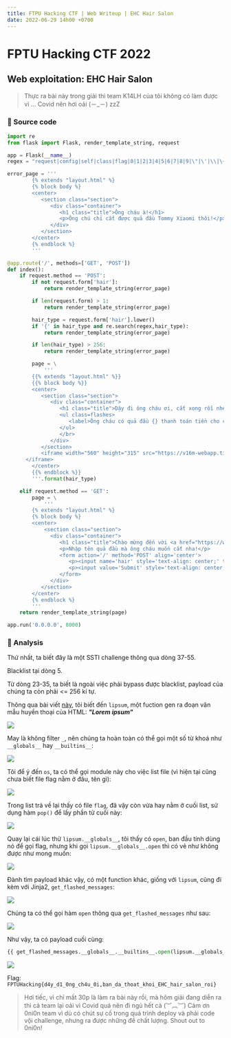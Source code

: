 ```yaml
---
title: FTPU Hacking CTF | Web Writeup | EHC Hair Salon
date: 2022-06-29 14h00 +0700
---
```


# FPTU Hacking CTF 2022

## Web exploitation: EHC Hair Salon

> Thực ra bài này trong giải thì team K14LH của tôi không có làm được vì ... Covid nên hơi oải (－_－) zzZ

### 🧾 Source code

```python
import re
from flask import Flask, render_template_string, request

app = Flask(__name__)
regex = "request|config|self|class|flag|0|1|2|3|4|5|6|7|8|9|\"|\'|\\|\~|\%|\#"

error_page = '''
        {% extends "layout.html" %}
        {% block body %}
        <center>
           <section class="section">
              <div class="container">
                 <h1 class="title">Ông cháu à!</h1>
                 <p>Ông chú chỉ cắt được quả đầu Tommy Xiaomi thôi!</p>
              </div>
           </section>
        </center>
        {% endblock %}
        '''

@app.route('/', methods=['GET', 'POST'])
def index():
    if request.method == 'POST':
        if not request.form['hair']:
            return render_template_string(error_page)

        if len(request.form) > 1:
            return render_template_string(error_page)

        hair_type = request.form['hair'].lower()
        if '{' in hair_type and re.search(regex,hair_type):
            return render_template_string(error_page)

        if len(hair_type) > 256:
            return render_template_string(error_page)

        page = \
            '''
        {{% extends "layout.html" %}}
        {{% block body %}}
        <center>
           <section class="section">
              <div class="container">
                 <h1 class="title">Dậy đi ông cháu ơi, cắt xong rồi nhé!</h1>
                 <ul class=flashes>
                    <label>Ông cháu có quả đầu {} thanh toán tiền cho chú nào <3</label>
                 </ul>
                 </br>
              </div>
           </section>
           <iframe width="560" height="315" src="https://v16m-webapp.tiktokcdn-us.com/2f678d478e2de26a048aaf4f3ed6d8bd/62b6f7f3/video/tos/useast2a/tos-useast2a-pve-0037-aiso/dd6e434a38e4447e83f61a684c31583b/?a=1988&ch=0&cr=0&dr=0&lr=tiktok&cd=0%7C0%7C0%7C0&br=1302&bt=651&cs=0&ds=1&ft=ebtHKHk_Myq8Z4IeUwe2NsE~fl7Gb&mime_type=video_mp4&qs=0&rc=ZThoZWk7Zzw3PGQ1NmVnM0BpM3VsZWg6ZjhzZDMzZjgzM0AzLjIyYC8tX2AxYGFhMjVhYSNnMS9kcjQwMC1gLS1kL2Nzcw%3D%3D&l=202206250556040100040040250040050060030180F0D3C2C" frameborder="0" allowfullscreen></iframe>
      </iframe>
        </center>
        {{% endblock %}}
        '''.format(hair_type)

    elif request.method == 'GET':
        page = \
            '''
        {% extends "layout.html" %}
        {% block body %}
        <center>
            <section class="section">
              <div class="container">
                 <h1 class="title">Chào mừng đến với <a href="https://www.facebook.com/ehc.fptu">EHC Hair Salon</a>, hôm nay ông cháu này muốn cắt quả đầu nào nhể?</h1>
                 <p>Nhập tên quả đầu mà ông cháu muốn cắt nha!</p>
                 <form action='/' method='POST' align='center'>
                    <p><input name='hair' style='text-align: center;' type='text' placeholder='Tommy Xiaomi' /></p>
                    <p><input value='Submit' style='text-align: center;' type='submit' /></p>
                 </form>
              </div>
           </section>
        </center>
        {% endblock %}
        '''
    return render_template_string(page)

app.run('0.0.0.0', 8000)
```

### 🔎 Analysis

Thứ nhất, ta biết đây là một SSTI challenge thông qua dòng 37-55.

Blacklist tại dòng 5.

Từ dòng 23-35, ta biết là ngoài việc phải bypass được blacklist, payload của chúng ta còn phải <= 256 kí tự.

Thông qua bài viết [này](https://chowdera.com/2020/12/20201221231521371q.html), tôi biết đến `lipsum`, một fuction gen ra đoạn văn mẫu huyền thoại của HTML: ***"Lorem ipsum"***

![](https://i.imgur.com/lNiclIJ.png)

May là không filter `_`, nên chúng ta hoàn toàn có thể gọi một số từ khoá như `__globals__` hay `__builtins__`:

![](https://i.imgur.com/SrPkQea.png)

Tôi để ý đến `os`, ta có thể gọi module này cho việc list file (vì hiện tại cũng chưa biết file flag nằm ở đâu, tên gì):

![](https://i.imgur.com/sva6jHW.png)

Trong list trả về lại thấy có file `flag`, đã vậy còn vừa hay nằm ở cuối list, sử dụng hàm `pop()` để lấy phần tử cuối này:

![](https://i.imgur.com/5TtMMTY.png)

Quay lại cái lúc thử `lipsum.__globals__`, tôi thấy có `open`, ban đầu tính dùng nó để gọi flag, nhưng khi gọi `lipsum.__globals__.open` thì có vẻ như không được như mong muốn:

![](https://i.imgur.com/S56heXc.png)

Đành tìm payload khác vậy, có một function khác, giống với `lipsum`, cũng đi kèm với Jinja2, `get_flashed_messages`:

![](https://i.imgur.com/l7zBVX5.png)

Chúng ta có thể gọi hàm `open` thông qua `get_flashed_messages` như sau:

![](https://i.imgur.com/X8SlCdM.png)

Như vậy, ta có payload cuối cùng:

```python 
{{ get_flashed_messages.__globals__.__builtins__.open(lipsum.__globals__.os.listdir().pop()).readline() }}
```

![](https://i.imgur.com/qGGMt9P.png)

Flag: `FPTUHacking{d4y_d1_0ng_ch4u_0i,ban_da_thoat_khoi_EHC_hair_salon_roi}`

> Hơi tiếc, vì chỉ mất 30p là làm ra bài này rồi, mà hôm giải đang diễn ra thì cả team lại oải vì Covid quá nên đi ngủ hết cả (︶︹︺)
> Cảm ơn 0ni0n team vì dù có chút sự cố trong quá trình deploy và phải code vội challenge, nhưng ra được những đề chất lượng. Shout out to 0ni0n! 
